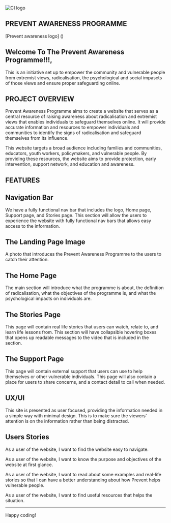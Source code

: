 ![CI logo](https://codeinstitute.s3.amazonaws.com/fullstack/ci_logo_small.png)

PREVENT AWARENESS PROGRAMME
---
[Prevent awareness logo] ()

Welcome To The Prevent Awareness Programme!!!,
---
This is an initiative set up to empower the community and vulnerable people from extremist views, radicalisation, the psychological and social impascts of those views and ensure proper safeguarding online.


PROJECT OVERVIEW
---
Prevent Awareness Programme aims to create a website that serves as a central resource of raising awareness about radicalisation and extremist views that enables individuals to safeguard themselves online. It will provide accurate information and resources to empower individuals and communities to identify the signs of radicalisation and safeguard themselves from its influence. 

This website targets a broad audience including families and communities, educators, youth workers, policymakers, and vulnerable people. 
By providing these resources, the website aims to provide protection, early intervention, support network, and education and awareness. 


FEATURES
---
Navigation Bar
---

We have a fully functional nav bar that includes the logo, Home page, Support page, and Stories page. This section will allow the users to experience the website with fully functional nav bars that allows easy access to the information. 


The Landing Page Image
---
A photo that introduces the Prevent Awareness Programme to the users to catch their attention.

The Home Page
---
The main section will introduce what the programme is about, the definition of radicalisation, what the objectives of the programme is, and what the psychological impacts on individuals are.

The Stories Page
---
This page will contain real life stories that users can watch, relate to, and learn life lessons from. 
This section will have collapsible hovering boxes that opens up readable messages to the video that is included in the section.

The Support Page
---
This page will contain external support that users can use to help themselves or other vulnerable individuals. 
This page will also contain a place for users to share concerns, and a contact detail to call when needed. 


UX/UI
------
This site is presented as user focused, providing the information needed in a simple way with minimal design. This is to make sure the viewers' attention is on the information rather than being distracted.

Users Stories
---
As a user of the website, I want to find the website easy to navigate.

As a user of the website, I want to know the purpose and objectives of the website at first glance.

As a user of the website, I want to read about some examples and real-life stories so that I can have a better understanding about how Prevent helps vulnerable people.

As a user of the website, I want to find useful resources that helps the situation.








---

Happy coding!
